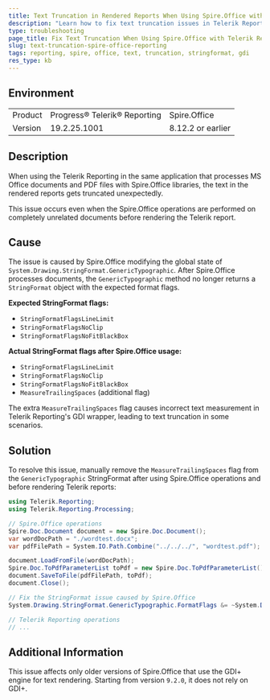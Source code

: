 ```yaml
---
title: Text Truncation in Rendered Reports When Using Spire.Office with Telerik Reporting
description: "Learn how to fix text truncation issues in Telerik Reporting when using the Spire.Office libraries in the same application."
type: troubleshooting
page_title: Fix Text Truncation When Using Spire.Office with Telerik Reporting
slug: text-truncation-spire-office-reporting
tags: reporting, spire, office, text, truncation, stringformat, gdi
res_type: kb
---
```


## Environment

<table>
  <tbody>
    <tr>
      <td>Product</td>
      <td>Progress® Telerik® Reporting</td>
      <td>Spire.Office</td>
    </tr>
    <tr>
      <td>Version</td>
      <td>19.2.25.1001</td>
      <td>8.12.2 or earlier</td>
    </tr>
  </tbody>
</table>

## Description

When using the Telerik Reporting in the same application that processes MS Office documents and PDF files with Spire.Office libraries, the text in the rendered reports gets truncated unexpectedly.

This issue occurs even when the Spire.Office operations are performed on completely unrelated documents before rendering the Telerik report.

## Cause

The issue is caused by Spire.Office modifying the global state of `System.Drawing.StringFormat.GenericTypographic`. After Spire.Office processes documents, the `GenericTypographic` method no longer returns a `StringFormat` object with the expected format flags.

**Expected StringFormat flags:**
- `StringFormatFlagsLineLimit`
- `StringFormatFlagsNoClip`
- `StringFormatFlagsNoFitBlackBox`

**Actual StringFormat flags after Spire.Office usage:**
- `StringFormatFlagsLineLimit`
- `StringFormatFlagsNoClip`
- `StringFormatFlagsNoFitBlackBox`
- `MeasureTrailingSpaces` (additional flag)

The extra `MeasureTrailingSpaces` flag causes incorrect text measurement in Telerik Reporting's GDI wrapper, leading to text truncation in some scenarios.

## Solution

To resolve this issue, manually remove the `MeasureTrailingSpaces` flag from the `GenericTypographic` StringFormat after using Spire.Office operations and before rendering Telerik reports:

````C#
using Telerik.Reporting;
using Telerik.Reporting.Processing;

// Spire.Office operations
Spire.Doc.Document document = new Spire.Doc.Document();
var wordDocPath = "./wordtest.docx";
var pdfFilePath = System.IO.Path.Combine("../../../", "wordtest.pdf");

document.LoadFromFile(wordDocPath);
Spire.Doc.ToPdfParameterList toPdf = new Spire.Doc.ToPdfParameterList();
document.SaveToFile(pdfFilePath, toPdf);
document.Close();

// Fix the StringFormat issue caused by Spire.Office
System.Drawing.StringFormat.GenericTypographic.FormatFlags &= ~System.Drawing.StringFormatFlags.MeasureTrailingSpaces;

// Telerik Reporting operations
// ...
````

## Additional Information

This issue affects only older versions of Spire.Office that use the GDI+ engine for text rendering. Starting from version `9.2.0`, it does not rely on GDI+.